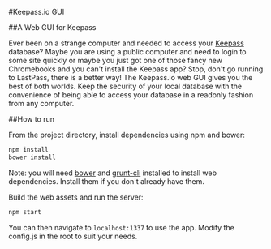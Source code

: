 #Keepass.io GUI

##A Web GUI for Keepass

Ever been on a strange computer and needed to access your [Keepass](http://keepass.info/) database? Maybe you are using a public computer and need to login to some site quickly or maybe you just got one of those fancy new Chromebooks and you can't install the Keepass app? Stop, don't go running to LastPass, there is a better way! The Keepass.io web GUI gives you the best of both worlds. Keep the security of your local database with the convenience of being able to access your database in a readonly fashion from any computer.

##How to run

From the project directory, install dependencies using npm and bower:

```bash
npm install
bower install
```

Note: you will need [bower](http://bower.io/) and [grunt-cli](http://gruntjs.com/getting-started) installed to install web dependencies. Install them if you don't already have them.

Build the web assets and run the server:
```bash
npm start
```

You can then navigate to `localhost:1337` to use the app. Modify the config.js in the root to suit your needs.
